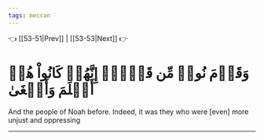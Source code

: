 ```yaml
---
tags: meccan
---
```


👈 [[53-51|Prev]] | [[53-53|Next]] 👉

# وَقَوۡمَ نُوحٖ مِّن قَبۡلُۖ إِنَّهُمۡ كَانُواْ هُمۡ أَظۡلَمَ وَأَطۡغَىٰ

And the people of Noah before. Indeed, it was they who were [even] more unjust and oppressing

---

